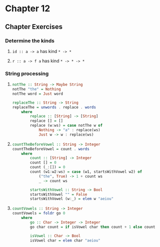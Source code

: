 # Chapter 12

## Chapter Exercises

### Determine the kinds

1. `id :: a -> a` has kind `* -> *`

2. `r :: a -> f a` has kind `* -> * -> *`


### String processing

1.
    ```haskell
    notThe :: String -> Maybe String
    notThe "the" = Nothing
    notThe word = Just word

    replaceThe :: String -> String
    replaceThe = unwords . replace . words
        where
            replace :: [String] -> [String]
            replace [] = []
            replace (w:ws) = case notThe w of
                Nothing -> "a" : replace(ws)
                Just w -> w : replace(ws)
    ```

2.
    ```haskell
    countTheBeforeVowel :: String -> Integer
    countTheBeforeVowel = count . words
        where
            count :: [String] -> Integer
            count [] = 0
            count (_:[]) = 0
            count (w1:w2:ws) = case (w1, startsWithVowel w2) of
                ("the", True) -> 1 + count ws
                _ -> count ws

            startsWithVowel :: String -> Bool
            startsWithVowel "" = False
            startsWithVowel (w:_) = elem w "aeiou"
    ```

3.
    ```haskell
    countVowels :: String -> Integer
    countVowels = foldr go 0
        where
            go :: Char -> Integer -> Integer
            go char count = if isVowel char then count + 1 else count

            isVowel :: Char -> Bool
            isVowel char = elem char "aeiou"
    ```